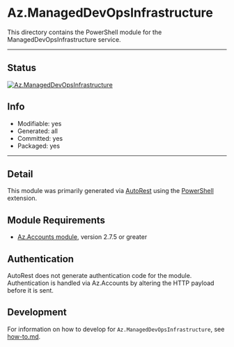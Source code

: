 <!-- region Generated -->
# Az.ManagedDevOpsInfrastructure
This directory contains the PowerShell module for the ManagedDevOpsInfrastructure service.

---
## Status
[![Az.ManagedDevOpsInfrastructure](https://img.shields.io/powershellgallery/v/Az.ManagedDevOpsInfrastructure.svg?style=flat-square&label=Az.ManagedDevOpsInfrastructure "Az.ManagedDevOpsInfrastructure")](https://www.powershellgallery.com/packages/Az.ManagedDevOpsInfrastructure/)

## Info
- Modifiable: yes
- Generated: all
- Committed: yes
- Packaged: yes

---
## Detail
This module was primarily generated via [AutoRest](https://github.com/Azure/autorest) using the [PowerShell](https://github.com/Azure/autorest.powershell) extension.

## Module Requirements
- [Az.Accounts module](https://www.powershellgallery.com/packages/Az.Accounts/), version 2.7.5 or greater

## Authentication
AutoRest does not generate authentication code for the module. Authentication is handled via Az.Accounts by altering the HTTP payload before it is sent.

## Development
For information on how to develop for `Az.ManagedDevOpsInfrastructure`, see [how-to.md](how-to.md).
<!-- endregion -->
